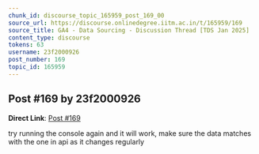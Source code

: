 ```yaml
---
chunk_id: discourse_topic_165959_post_169_00
source_url: https://discourse.onlinedegree.iitm.ac.in/t/165959/169
source_title: GA4 - Data Sourcing - Discussion Thread [TDS Jan 2025]
content_type: discourse
tokens: 63
username: 23f2000926
post_number: 169
topic_id: 165959
---
```


## Post #169 by 23f2000926

**Direct Link**: [Post #169](https://discourse.onlinedegree.iitm.ac.in/t/165959/169)

try running the console again and it will work, make sure the data matches with the one in api as it changes regularly
